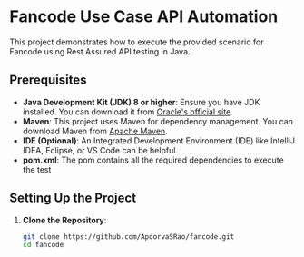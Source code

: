 # Fancode Use Case API Automation

This project demonstrates how to execute the provided scenario for Fancode using Rest Assured API testing in Java.

## Prerequisites

- **Java Development Kit (JDK) 8 or higher**: Ensure you have JDK installed. You can download it from [Oracle's official site](https://www.oracle.com/java/technologies/javase-downloads.html).
- **Maven**: This project uses Maven for dependency management. You can download Maven from [Apache Maven](https://maven.apache.org/download.cgi).
- **IDE (Optional)**: An Integrated Development Environment (IDE) like IntelliJ IDEA, Eclipse, or VS Code can be helpful.
- **pom.xml**: The pom contains all the required dependencies to execute the test

## Setting Up the Project

1. **Clone the Repository**:
   ```sh
   git clone https://github.com/ApoorvaSRao/fancode.git
   cd fancode
